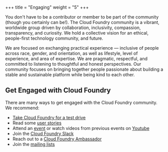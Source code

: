 +++
title = "Engaging"
weight = "5"
+++

You don't have to be a contributor or member to be part of the community (though you certainly can be!).  The Cloud Foundry community is a vibrant, worldwide group driven by collaboration, inclusivity, compassion, transparency, and curiosity. We hold a collective vision for an ethical, people-first technology community, and future.

We are focused on exchanging practical experience — inclusive of people across race, gender, and orientation, as well as lifestyle, level of experience, and area of expertise. We are pragmatic, respectful, and committed to listening to thoughtful and honest perspectives. Our community focuses on bringing together people passionate about building a stable and sustainable platform while being kind to each other. 

## Get Engaged with Cloud Foundry

There are many ways to get engaged with the Cloud Foundry community. We recommend:

- [Take Cloud Foundry for a test drive](/#try)
- Read some [user stories](https://www.cloudfoundry.org/user-stories/)
- Attend an [event](https://www.cloudfoundry.org/events/) or watch videos from previous events on [Youtube](https://www.youtube.com/channel/UC0ZYS0Y7b5oiVLvxGf4magw)
- Join the [Cloud Foundry Slack](https://slack.cloudfoundry.org/)
- Reach out to a [Cloud Foundry Ambassador](https://www.cloudfoundry.org/ambassadors)
- Join the [mailing lists](https://lists.cloudfoundry.org/g/announce)


